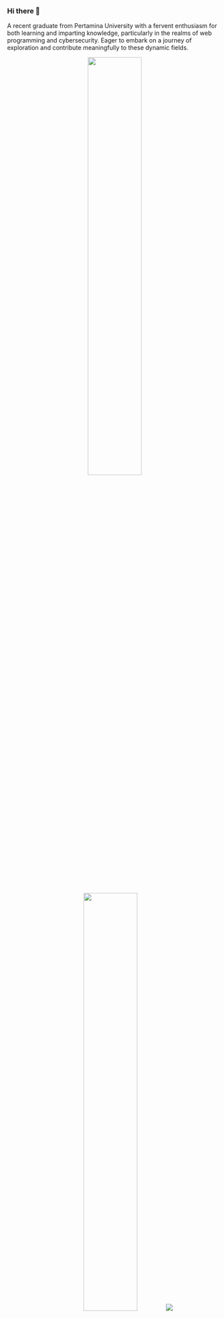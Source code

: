 ### Hi there 👋

A recent graduate from Pertamina University with a fervent enthusiasm for both learning and imparting knowledge, particularly in the realms of web programming and cybersecurity. Eager to embark on a journey of exploration and contribute meaningfully to these dynamic fields.


<p align="center">
  <img height="50%" width="auto" src ="https://github-readme-stats.vercel.app/api?username=RaidyMR&show_icons=true&count_private=true&theme=darcula&hide_border=true&hide=issues,contribs&bg_color=00000000">
  <img height="50%" width="auto" src ="https://github-readme-stats.vercel.app/api/top-langs/?username=RaidyMR&layout=compact&hide_border=true&theme=darcula&bg_color=00000000&langs_count=6&hide=jupyter%20notebook,tex,css,php&exclude_repo=Pacman-AI">
  <img src ="https://github-readme-streak-stats.herokuapp.com?user=RaidyMR&theme=darcula&hide_border=true&background=FFFFFF00">
<br>
